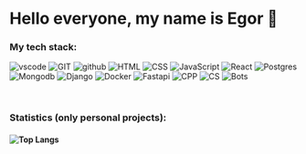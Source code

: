 # Hello everyone, my name is Egor 👋<br>
### My tech stack:
<p align="left">
  <img src="https://skillicons.dev/icons?i=vscode" title="vscode"/>
  <img src="https://skillicons.dev/icons?i=git" title="GIT"/>
  <img src="https://skillicons.dev/icons?i=github" title="github"/>
  <img src="https://skillicons.dev/icons?i=html" title="HTML"/>
  <img src="https://skillicons.dev/icons?i=css" title="CSS"/>
  <img src="https://skillicons.dev/icons?i=js" title="JavaScript"/>
  <img src="https://skillicons.dev/icons?i=react" title="React"/>
  <img src="https://skillicons.dev/icons?i=postgres" title="Postgres"/>
  <img src="https://skillicons.dev/icons?i=mongodb" title="Mongodb"/>
  <img src="https://skillicons.dev/icons?i=django" title="Django"/>
  <img src="https://skillicons.dev/icons?i=docker" title="Docker"/>
  <img src="https://skillicons.dev/icons?i=fastapi" title="Fastapi"/>
  <img src="https://skillicons.dev/icons?i=cpp" title="CPP"/>
  <img src="https://skillicons.dev/icons?i=cs" title="CS"/>
  <img src="https://skillicons.dev/icons?i=bots" title="Bots"/>
</p></br>

### Statistics (only personal projects):

#### ![Top Langs](https://github-readme-stats.vercel.app/api/top-langs/?username=EfremovEgor&theme=tokyonight&layout=compact)

</br>
</br>
